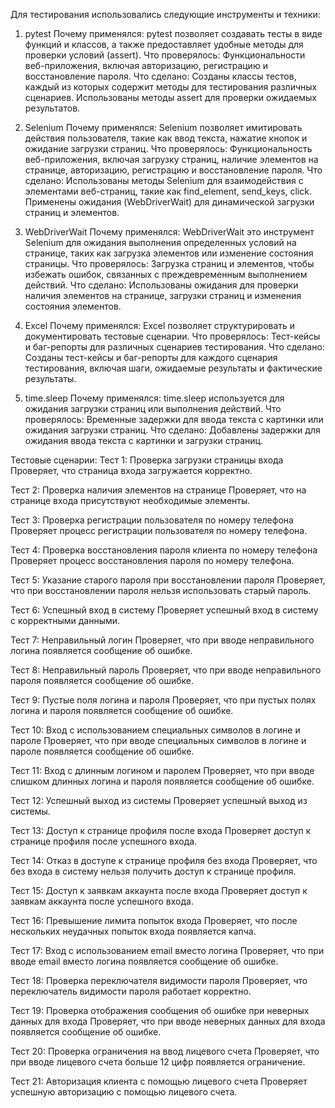 Для тестирования использовались следующие инструменты и техники:
1. pytest
Почему применялся:
pytest  позволяет создавать тесты в виде функций и классов, а также предоставляет удобные методы для проверки условий (assert).
Что проверялось:
Функциональности веб-приложения, включая авторизацию, регистрацию и восстановление пароля.
Что сделано:
Созданы классы тестов, каждый из которых содержит методы для тестирования различных сценариев.
Использованы методы assert для проверки ожидаемых результатов.

2. Selenium
Почему применялся:
Selenium  позволяет имитировать действия пользователя, такие как ввод текста, нажатие кнопок и ожидание загрузки страниц.
Что проверялось:
Функциональность веб-приложения, включая загрузку страниц, наличие элементов на странице, авторизацию, регистрацию и восстановление пароля.
Что сделано:
Использованы методы Selenium для взаимодействия с элементами веб-страниц, такие как find_element, send_keys, click.
Применены ожидания (WebDriverWait) для динамической загрузки страниц и элементов.

3. WebDriverWait
Почему применялся:
WebDriverWait это инструмент Selenium для ожидания выполнения определенных условий на странице, таких как загрузка элементов или изменение состояния страницы.
Что проверялось:
Загрузка страниц и элементов, чтобы избежать ошибок, связанных с преждевременным выполнением действий.
Что сделано:
Использованы ожидания для проверки наличия элементов на странице, загрузки страниц и изменения состояния элементов.

4. Excel
Почему применялся:
Excel позволяет структурировать и документировать тестовые сценарии.
Что проверялось:
Тест-кейсы и баг-репорты для различных сценариев тестирования.
Что сделано:
Созданы тест-кейсы и баг-репорты для каждого сценария тестирования, включая шаги, ожидаемые результаты и фактические результаты.

5. time.sleep
Почему применялся:
time.sleep  используется для ожидания загрузки страниц или выполнения действий.
Что проверялось:
Временные задержки для ввода текста с картинки или ожидания загрузки страниц.
Что сделано:
Добавлены задержки для ожидания ввода текста с картинки и загрузки страниц.

Тестовые сценарии:
Тест 1: Проверка загрузки страницы входа
Проверяет, что страница входа загружается корректно.

Тест 2: Проверка наличия элементов на странице
Проверяет, что на странице входа присутствуют необходимые элементы.

Тест 3: Проверка регистрации пользователя по номеру телефона
Проверяет процесс регистрации пользователя по номеру телефона.

Тест 4: Проверка восстановления пароля клиента по номеру телефона
Проверяет процесс восстановления пароля по номеру телефона.

Тест 5: Указание старого пароля при восстановлении пароля
Проверяет, что при восстановлении пароля нельзя использовать старый пароль.

Тест 6: Успешный вход в систему
Проверяет успешный вход в систему с корректными данными.

Тест 7: Неправильный логин
Проверяет, что при вводе неправильного логина появляется сообщение об ошибке.

Тест 8: Неправильный пароль
Проверяет, что при вводе неправильного пароля появляется сообщение об ошибке.

Тест 9: Пустые поля логина и пароля
Проверяет, что при пустых полях логина и пароля появляется сообщение об ошибке.

Тест 10: Вход с использованием специальных символов в логине и пароле
Проверяет, что при вводе специальных символов в логине и пароле появляется сообщение об ошибке.

Тест 11: Вход с длинным логином и паролем
Проверяет, что при вводе слишком длинных логина и пароля появляется сообщение об ошибке.

Тест 12: Успешный выход из системы
Проверяет успешный выход из системы.

Тест 13: Доступ к странице профиля после входа
Проверяет доступ к странице профиля после успешного входа.

Тест 14: Отказ в доступе к странице профиля без входа
Проверяет, что без входа в систему нельзя получить доступ к странице профиля.

Тест 15: Доступ к заявкам аккаунта после входа
Проверяет доступ к заявкам аккаунта после успешного входа.

Тест 16: Превышение лимита попыток входа
Проверяет, что после нескольких неудачных попыток входа появляется капча.

Тест 17: Вход с использованием email вместо логина
Проверяет, что при вводе email вместо логина появляется сообщение об ошибке.

Тест 18: Проверка переключателя видимости пароля
Проверяет, что переключатель видимости пароля работает корректно.

Тест 19: Проверка отображения сообщения об ошибке при неверных данных для входа
Проверяет, что при вводе неверных данных для входа появляется сообщение об ошибке.

Тест 20: Проверка ограничения на ввод лицевого счета
Проверяет, что при вводе лицевого счета больше 12 цифр появляется ограничение.

Тест 21: Авторизация клиента с помощью лицевого счета
Проверяет успешную авторизацию с помощью лицевого счета.
